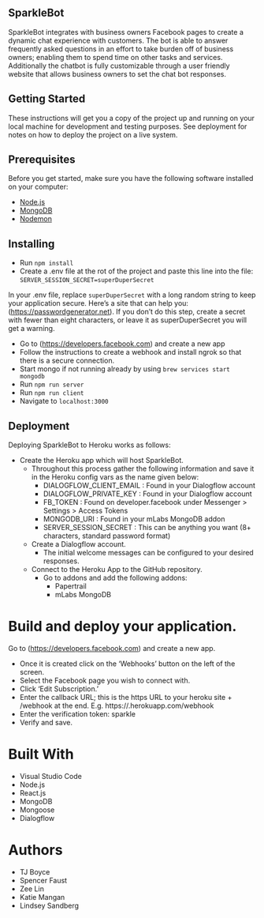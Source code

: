## SparkleBot
SparkleBot integrates with business owners Facebook pages to create a dynamic chat experience with customers. The bot is able to answer frequently asked questions in an effort to take burden off of business owners; enabling them to spend time on other tasks and services. Additionally the chatbot is fully customizable through a user friendly website that allows business owners to set the chat bot responses.

## Getting Started
These instructions will get you a copy of the project up and running on your local machine for development and testing purposes. See deployment for notes on how to deploy the project on a live system.

## Prerequisites
Before you get started, make sure you have the following software installed on your computer:

- [Node.js](https://nodejs.org/en/)
- [MongoDB](https://www.mongodb.com/)
- [Nodemon](https://nodemon.io/)

## Installing
- Run `npm install`
- Create a .env file at the rot of the project and paste this line into the file:
`SERVER_SESSION_SECRET=superDuperSecret`

In your .env file, replace `superDuperSecret` with a long random string to keep your application secure. Here’s a site that can help you: (https://passwordgenerator.net). If you don’t do this step, create a secret with fewer than eight characters, or leave it as superDuperSecret you will get a warning.

- Go to (https://developers.facebook.com) and create a new app
- Follow the instructions to create a webhook and install ngrok so that there is a secure connection.
- Start mongo if not running already by using `brew services start mongodb`
- Run `npm run server`
- Run `npm run client`
- Navigate to `localhost:3000`

## Deployment
Deploying SparkleBot to Heroku works as follows:

- Create the Heroku app which will host SparkleBot.
    - Throughout this process gather the following information and save it in the Heroku config vars as the name given below:
        - DIALOGFLOW_CLIENT_EMAIL : Found in your Dialogflow account
        - DIALOGFLOW_PRIVATE_KEY : Found in your Dialogflow account
        - FB_TOKEN : Found on developer.facebook under Messenger > Settings > Access Tokens
        - MONGODB_URI : Found in your mLabs MongoDB addon
        - SERVER_SESSION_SECRET : This can be anything you want (8+ characters, standard password format)
    - Create a Dialogflow account.
        - The initial welcome messages can be configured to your desired responses.
    - Connect to the Heroku App to the GitHub repository.
        - Go to addons and add the following addons:
            - Papertrail
            - mLabs MongoDB

# Build and deploy your application.
Go to (https://developers.facebook.com) and create a new app.
- Once it is created click on the ‘Webhooks’ button on the left of the screen.
- Select the Facebook page you wish to connect with.
- Click ‘Edit Subscription.’
- Enter the callback URL; this is the https URL to your heroku site + /webhook at the end. E.g. https://<your app name here>.herokuapp.com/webhook
- Enter the verification token: sparkle
- Verify and save.
    
# Built With
- Visual Studio Code
- Node.js
- React.js
- MongoDB
- Mongoose
- Dialogflow
    
# Authors
- TJ Boyce
- Spencer Faust
- Zee Lin
- Katie Mangan
- Lindsey Sandberg
